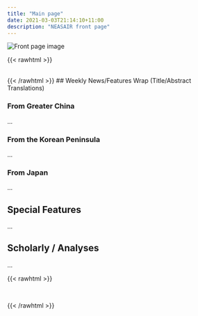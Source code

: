```yaml
---
title: "Main page"
date: 2021-03-03T21:14:10+11:00
description: "NEASAIR front page"
---
```

![Front page image](/img/front_page_image.webp)

{{< rawhtml >}}
<div class="content">
    <div class="blankcol">&nbsp;</div>
    <div class="centrecol">
{{< /rawhtml >}}
## Weekly News/Features Wrap (Title/Abstract Translations)

### From Greater China

...

### From the Korean Peninsula

...

### From Japan

...

## Special Features

...

## Scholarly / Analyses

...

{{< rawhtml >}}
    </div>
    <div class="blankcol">&nbsp;</div>
</div>
{{< /rawhtml >}}